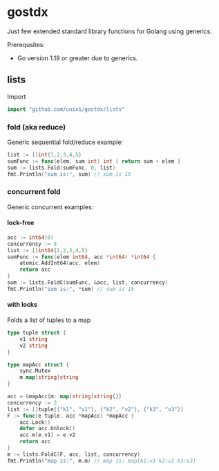 # gostdx

Just few extended standard library functions for Golang using generics.

Prerequsites:
* Go version 1.18 or greater due to generics.

## lists

Import

```go
import "github.com/unix1/gostdx/lists"
```

### fold (aka reduce)

Generic sequential fold/reduce example:

```go
list := []int{1,2,3,4,5}
sumFunc := func(elem, sum int) int { return sum + elem }
sum := lists.Fold(sumFunc, 0, list)
fmt.Println("sum is:", sum) // sum is 15
```

### concurrent fold

Generic concurrent examples:

#### lock-free

```go
acc := int64(0)
concurrency := 5
list := []int64{1,2,3,4,5}
sumFunc := func(elem int64, acc *int64) *int64 {
    atomic.AddInt64(acc, elem)
    return acc
}
sum := lists.FoldC(sumFunc, &acc, list, concurrency)
fmt.Println("sum is:", *sum) // sum is 15
```

#### with locks

Folds a list of tuples to a map

```go
type tuple struct {
    v1 string
    v2 string
}

type mapAcc struct {
    sync.Mutex
    m map[string]string
}

acc = &mapAcc{m: map[string]string{}}
concurrency := 2
list := []tuple{{"k1", "v1"}, {"k2", "v2"}, {"k3", "v3"}}
F := func(e tuple, acc *mapAcc) *mapAcc {
    acc.Lock()
    defer acc.Unlock()
    acc.m[e.v1] = e.v2
    return acc
}
m := lists.FoldC(F, acc, list, concurrency)
fmt.Println("map is:", m.m) // map is: map[k1:v1 k2:v2 k3:v3]
```
